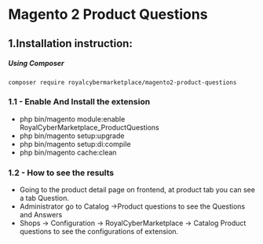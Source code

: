 # Magento 2 Product Questions


## 1.Installation instruction:

##### Using Composer
```
composer require royalcybermarketplace/magento2-product-questions

```

### 1.1 - Enable And Install the extension
 * php bin/magento module:enable RoyalCyberMarketplace_ProductQuestions
 * php bin/magento setup:upgrade
 * php bin/magento setup:di:compile
 * php bin/magento cache:clean

### 1.2 - How to see the results
- Going to the product detail page on frontend, at product tab you can see a tab Question.
- Administrator go to Catalog ->Product questions to see the Questions and Answers
- Shops -> Configuration -> RoyalCyberMarketplace -> Catalog Product questions to see the configurations of extension.
